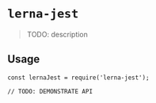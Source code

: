 # `lerna-jest`

> TODO: description

## Usage

```
const lernaJest = require('lerna-jest');

// TODO: DEMONSTRATE API
```
